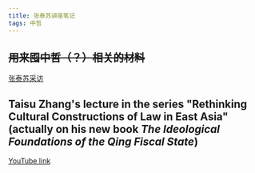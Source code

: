 ```yaml
---
title: 张泰苏讲座笔记
tags: 中哲
---
```


## ~~用来囤中哲（？）相关的材料~~ 
<!-- more-->

[张泰苏采访](https://www.chineseinla.com/f/page_viewtopic/t_1746402.html)

## Taisu Zhang's lecture in the series "Rethinking Cultural Constructions of Law in East Asia" (actually on his new book *The Ideological Foundations of the Qing Fiscal State*)
[YouTube link](https://www.youtube.com/watch?v=fjs46g1IDN8&t=6898s)
